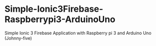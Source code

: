 # Simple-Ionic3Firebase-Raspberrypi3-ArduinoUno
Simple Ionic 3 Firebase Application with Raspberry pi 3  and Arduino Uno (Johnny-five)
